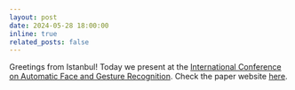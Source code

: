 ```yaml
---
layout: post
date: 2024-05-28 18:00:00
inline: true
related_posts: false
---
```


Greetings from Istanbul! Today we present at the [International Conference on Automatic Face and Gesture Recognition](https://fg2024.ieee-biometrics.org/). Check the paper website [here](https://github.com/renhaa/semantic-diffusion). 